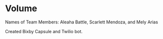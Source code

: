 # Volume
Names of Team Members: Aleaha Battle, Scarlett Mendoza, and Mely Arias

Created Bixby Capsule and Twilio bot.
